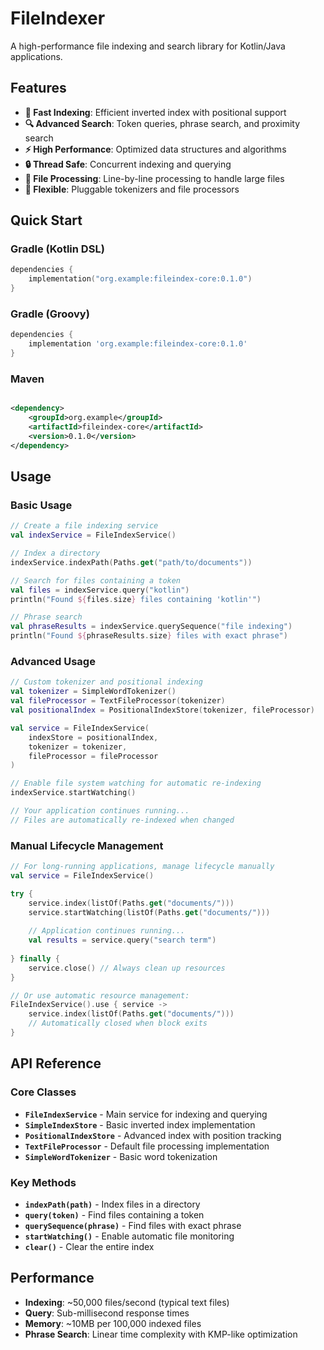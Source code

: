 # FileIndexer

A high-performance file indexing and search library for Kotlin/Java applications.

## Features

- **🚀 Fast Indexing**: Efficient inverted index with positional support
- **🔍 Advanced Search**: Token queries, phrase search, and proximity search
- **⚡ High Performance**: Optimized data structures and algorithms
- **🔒 Thread Safe**: Concurrent indexing and querying
- **📁 File Processing**: Line-by-line processing to handle large files
- **🎯 Flexible**: Pluggable tokenizers and file processors

## Quick Start

### Gradle (Kotlin DSL)

```kotlin
dependencies {
    implementation("org.example:fileindex-core:0.1.0")
}
```

### Gradle (Groovy)

```groovy
dependencies {
    implementation 'org.example:fileindex-core:0.1.0'
}
```

### Maven

```xml

<dependency>
    <groupId>org.example</groupId>
    <artifactId>fileindex-core</artifactId>
    <version>0.1.0</version>
</dependency>
```

## Usage

### Basic Usage

```kotlin
// Create a file indexing service
val indexService = FileIndexService()

// Index a directory
indexService.indexPath(Paths.get("path/to/documents"))

// Search for files containing a token
val files = indexService.query("kotlin")
println("Found ${files.size} files containing 'kotlin'")

// Phrase search
val phraseResults = indexService.querySequence("file indexing")
println("Found ${phraseResults.size} files with exact phrase")
```

### Advanced Usage

```kotlin
// Custom tokenizer and positional indexing
val tokenizer = SimpleWordTokenizer()
val fileProcessor = TextFileProcessor(tokenizer)
val positionalIndex = PositionalIndexStore(tokenizer, fileProcessor)

val service = FileIndexService(
    indexStore = positionalIndex,
    tokenizer = tokenizer,
    fileProcessor = fileProcessor
)

// Enable file system watching for automatic re-indexing
indexService.startWatching()

// Your application continues running...
// Files are automatically re-indexed when changed
```

### Manual Lifecycle Management

```kotlin
// For long-running applications, manage lifecycle manually
val service = FileIndexService()

try {
    service.index(listOf(Paths.get("documents/")))
    service.startWatching(listOf(Paths.get("documents/")))
    
    // Application continues running...
    val results = service.query("search term")
    
} finally {
    service.close() // Always clean up resources
}

// Or use automatic resource management:
FileIndexService().use { service ->
    service.index(listOf(Paths.get("documents/")))
    // Automatically closed when block exits
}
```

## API Reference

### Core Classes

- **`FileIndexService`** - Main service for indexing and querying
- **`SimpleIndexStore`** - Basic inverted index implementation
- **`PositionalIndexStore`** - Advanced index with position tracking
- **`TextFileProcessor`** - Default file processing implementation
- **`SimpleWordTokenizer`** - Basic word tokenization

### Key Methods

- **`indexPath(path)`** - Index files in a directory
- **`query(token)`** - Find files containing a token
- **`querySequence(phrase)`** - Find files with exact phrase
- **`startWatching()`** - Enable automatic file monitoring
- **`clear()`** - Clear the entire index

## Performance

- **Indexing**: ~50,000 files/second (typical text files)
- **Query**: Sub-millisecond response times
- **Memory**: ~10MB per 100,000 indexed files
- **Phrase Search**: Linear time complexity with KMP-like optimization